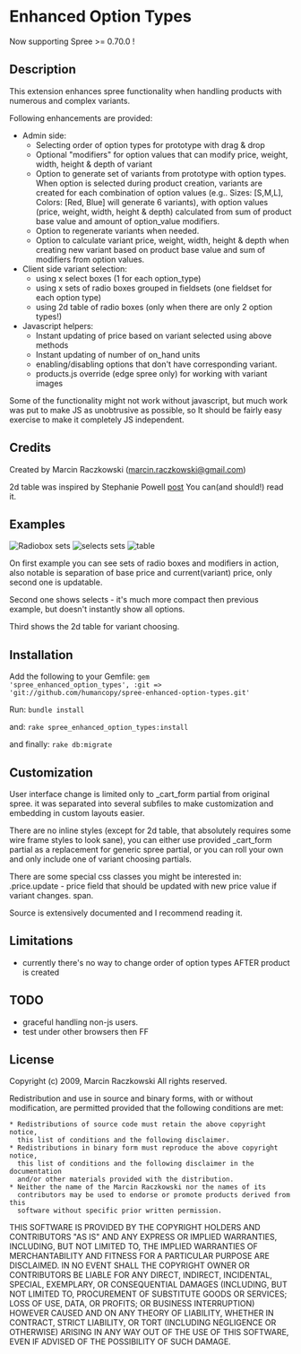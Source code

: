 # Enhanced Option Types

Now supporting Spree >= 0.70.0 !

## Description

This extension enhances spree functionality when handling products with
numerous and complex variants.

Following enhancements are provided:

* Admin side:
  * Selecting order of option types for prototype with drag & drop
  * Optional "modifiers" for option values that can modify price, weight, width, height & depth of variant
  * Option to generate set of variants from prototype with option types.
    When option is selected during product creation, variants are created for
    each combination of option values (e.g.. Sizes: [S,M,L], Colors: [Red, Blue]
    will generate 6 variants), with option values (price, weight, width, height & depth) calculated from sum of product base value
    and amount of option_value modifiers.
  * Option to regenerate variants when needed.
  * Option to calculate variant price, weight, width, height & depth when creating new variant based on product
    base value and sum of modifiers from option values.
* Client side variant selection:
  * using x select boxes (1 for each option_type)
  * using x sets of radio boxes grouped in fieldsets (one fieldset for each option type)
  * using 2d table of radio boxes (only when there are only 2 option types!)
* Javascript helpers:
  * Instant updating of price based on variant selected using above methods
  * Instant updating of number of on_hand units
  * enabling/disabling options that don't have corresponding variant.
  * products.js override (edge spree only) for working with variant images

Some of the functionality might not work without javascript, but much work was put
to make JS as unobtrusive as possible, so It should be fairly easy exercise
to make it completely JS independent.

## Credits

Created by Marcin Raczkowski (marcin.raczkowski@gmail.com)

2d table was inspired by Stephanie Powell [post](
http://blog.endpoint.com/2009/12/rails-ecommerce-product-optioning-in.html)
You can(and should!) read it.

## Examples

![Radiobox sets](/swistak/spree-enchanced-option-types/raw/master/doc/sets.jpg)
![selects sets](/swistak/spree-enchanced-option-types/raw/master/doc/selects.jpg)
![table](/swistak/spree-enchanced-option-types/raw/master/doc/2d.jpg)

On first example you can see sets of radio boxes and modifiers in action,
also notable is separation of base price and current(variant) price, only second one is updatable.

Second one shows selects - it's much more compact then previous example,
 but doesn't instantly show all options.

Third shows the 2d table for variant choosing.

## Installation

Add the following to your Gemfile:
<code>gem 'spree_enhanced_option_types', :git => 'git://github.com/humancopy/spree-enhanced-option-types.git'</code>

Run:
<code>bundle install</code>

and:
<code>rake spree_enhanced_option_types:install</code>

and finally:
<code>rake db:migrate</code>

## Customization

User interface change is limited only to _cart_form partial from original spree.
it was separated into several subfiles to make customization and embedding in custom layouts easier.

There are no inline styles (except for 2d table, that absolutely requires
some wire frame styles to look sane), you can either use provided _cart_form
partial as a replacement for generic spree partial, or you can roll your own and
only include one of variant choosing partials.

There are some special css classes you might be interested in:
.price.update - price field that should be updated with new price value if variant changes.
span.

Source is extensively documented and I recommend reading it.

## Limitations

- currently there's no way to change order of option types AFTER product is created

## TODO

- graceful handling non-js users.
- test under other browsers then FF

## License

Copyright (c) 2009, Marcin Raczkowski
All rights reserved.

Redistribution and use in source and binary forms, with or without modification,
are permitted provided that the following conditions are met:

    * Redistributions of source code must retain the above copyright notice,
      this list of conditions and the following disclaimer.
    * Redistributions in binary form must reproduce the above copyright notice,
      this list of conditions and the following disclaimer in the documentation
      and/or other materials provided with the distribution.
    * Neither the name of the Marcin Raczkowski nor the names of its
      contributors may be used to endorse or promote products derived from this
      software without specific prior written permission.

THIS SOFTWARE IS PROVIDED BY THE COPYRIGHT HOLDERS AND CONTRIBUTORS
"AS IS" AND ANY EXPRESS OR IMPLIED WARRANTIES, INCLUDING, BUT NOT
LIMITED TO, THE IMPLIED WARRANTIES OF MERCHANTABILITY AND FITNESS FOR
A PARTICULAR PURPOSE ARE DISCLAIMED. IN NO EVENT SHALL THE COPYRIGHT OWNER OR
CONTRIBUTORS BE LIABLE FOR ANY DIRECT, INDIRECT, INCIDENTAL, SPECIAL,
EXEMPLARY, OR CONSEQUENTIAL DAMAGES (INCLUDING, BUT NOT LIMITED TO,
PROCUREMENT OF SUBSTITUTE GOODS OR SERVICES; LOSS OF USE, DATA, OR
PROFITS; OR BUSINESS INTERRUPTION) HOWEVER CAUSED AND ON ANY THEORY OF
LIABILITY, WHETHER IN CONTRACT, STRICT LIABILITY, OR TORT (INCLUDING
NEGLIGENCE OR OTHERWISE) ARISING IN ANY WAY OUT OF THE USE OF THIS
SOFTWARE, EVEN IF ADVISED OF THE POSSIBILITY OF SUCH DAMAGE.

